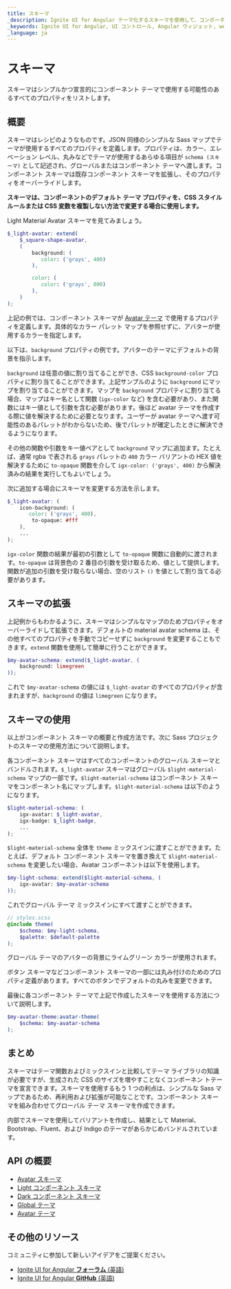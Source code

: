 ```yaml
---
title: スキーマ
_description: Ignite UI for Angular テーマ化するスキーマを使用して、コンポーネント テーマのレシピを作成できます。
_keywords: Ignite UI for Angular, UI コントロール, Angular ウィジェット, web ウィジェット, UI ウィジェット, Angular, ネイティブ Angular コンポーネント スイート, ネイティブ Angular コントロール, ネイティブ Angular コンポーネント ライブラリ 
_language: ja
---
```


# スキーマ
<p class="highlight">スキーマはシンプルかつ宣言的にコンポーネント テーマで使用する可能性のあるすべてのプロパティをリストします。</p>

<div class="divider--half"></div>

## 概要
スキーマはレシピのようなものです。JSON 同様のシンプルな Sass マップでテーマが使用するすべてのプロパティを定義します。プロパティは、カラー、エレベーション レベル、丸みなどでテーマが使用するあらゆる項目が `schema (スキーマ)` として記述され、グローバルまたはコンポーネント テーマへ渡します。コンポーネント スキーマは既存コンポーネント スキーマを拡張し、そのプロパティをオーバーライドします。

**スキーマは、コンポーネントのデフォルト テーマ プロパティを、CSS スタイル ルールまたは CSS 変数を複製しない方法で変更する場合に使用します。**

Light Material Avatar スキーマを見てみましょう。

```scss
$_light-avatar: extend(
    $_square-shape-avatar,
    (
        background: (
           color: ('grays', 400)
        ),

        color: (
           color: ('grays', 800)
        ),
    )
);
```

上記の例では、コンポーネント スキーマが [Avatar テーマ]({environment:sassApiUrl}/index.html#function-avatar-theme) で使用するプロパティを定義します。具体的なカラー パレット マップを参照せずに、アバターが使用するカラーを指定します。

以下は、`background` プロパティの例です。アバターのテーマにデフォルトの背景を指示します。 

`background` は任意の値に割り当てることができ、CSS `background-color` プロパティに割り当てることができます。上記サンプルのように `background` にマップを割り当てることができます。マップを `background` プロパティに割り当てる場合、マップはキー名として関数 (`igx-color` など) を含む必要があり、また関数にはキー値として引数を含む必要があります。後ほど avatar テーマを作成する際に値を解決するために必要となります。ユーザーが avatar テーマへ渡す可能性のあるパレットがわからないため、後でパレットが確定したときに解決できるようになります。

その他の関数や引数をキー値ペアとして `background` マップに追加ます。たとえば、通常 rgba で表される `grays` パレットの `400` カラー バリアントの HEX 値を解決するために `to-opaque` 関数を介して `igx-color: ('grays', 400)` から解決済みの結果を実行してもよいでしょう。 

次に追加する場合にスキーマを変更する方法を示します。

```scss
$_light-avatar: (
    icon-background: (
       color: ('grays', 400),
        to-opaque: #fff
    ),
    ...
);
```

`igx-color` 関数の結果が最初の引数として `to-opaque` 関数に自動的に渡されます。`to-opaque` は背景色の 2 番目の引数を受け取るため、値として提供します。関数が追加の引数を受け取らない場合、空のリスト `()` を値として割り当てる必要があります。

<div class="divider--half"></div>

## スキーマの拡張
上記例からもわかるように、スキーマはシンプルなマップのためプロパティをオーバーライドして拡張できます。デフォルトの material avatar schema は、その他すべてのプロパティを手動でコピーせずに `background` を変更することもできます。`extend` 関数を使用して簡単に行うことができます。

```scss
$my-avatar-schema: extend($_light-avatar, (
    background: limegreen
));
```

これで `$my-avatar-schema` の値には `$_light-avatar` のすべてのプロパティが含まれますが、`background` の値は `limegreen` になります。

## スキーマの使用
以上がコンポーネント スキーマの概要と作成方法です。次に Sass プロジェクトのスキーマの使用方法について説明します。 

各コンポーネント スキーマはすべてのコンポーネントのグローバル スキーマとバンドルされます。`$_light-avatar` スキーマはグローバル `$light-material-schema` マップの一部です。`$light-material-schema` はコンポーネント スキーマをコンポーネント名にマップします。`$light-material-schema` は以下のようになります。

```scss
$light-material-schema: (
    igx-avatar: $_light-avatar,
    igx-badge: $_light-badge,
    ...
);
```

`$light-material-schema` 全体を `theme` ミックスインに渡すことができます。たとえば、デフォルト コンポーネント スキーマを置き換えて `$light-material-schema` を変更したい場合、Avatar コンポーネントは以下を使用します。

```scss
$my-light-schema: extend($light-material-schema, (
    igx-avatar: $my-avatar-schema
));
```

これでグローバル テーマ ミックスインにすべて渡すことができます。

```scss
// styles.scss
@include theme(
    $schema: $my-light-schema,
    $palette: $default-palette
);
```

グローバル テーマのアバターの背景にライムグリーン カラーが使用されます。

ボタン スキーマなどコンポーネント スキーマの一部には丸み付けのためのプロパティ定義があります。すべてのボタンでデフォルトの丸みを変更できます。

最後に各コンポーネント テーマで上記で作成したスキーマを使用する方法について説明します。

```scss
$my-avatar-theme:avatar-theme(
    $schema: $my-avatar-schema
);
```

## まとめ

スキーマはテーマ関数およびミックスインと比較してテーマ ライブラリの知識が必要ですが、生成された CSS のサイズを増やすことなくコンポーネン トテーマを宣言できます。スキーマを使用するもう 1 つの利点は、シンプルな Sass マップであるため、再利用および拡張が可能なことです。コンポーネント スキーマを組み合わせてグローバル テーマ スキーマを作成できます。

内部でスキーマを使用してバリアントを作成し、結果として Material、Bootstrap、Fluent、および Indigo のテーマがあらかじめバンドルされています。

## API の概要
* [Avatar スキーマ]({environment:sassApiUrl}/index.html#variable-_light-avatar)
* [Light コンポーネント スキーマ]({environment:sassApiUrl}/index.html#variable-light-schema)
* [Dark コンポーネント スキーマ]({environment:sassApiUrl}/index.html#variable-dark-schema)
* [Global テーマ]({environment:sassApiUrl}/index.html#mixin-theme)
* [Avatar テーマ]({environment:sassApiUrl}/index.html#function-avatar-theme)

## その他のリソース
<div class="divider--half"></div>

コミュニティに参加して新しいアイデアをご提案ください。
* [Ignite UI for Angular **フォーラム** (英語)](https://www.infragistics.com/community/forums/f/ignite-ui-for-angular)
* [Ignite UI for Angular **GitHub** (英語)](https://github.com/IgniteUI/igniteui-angular)